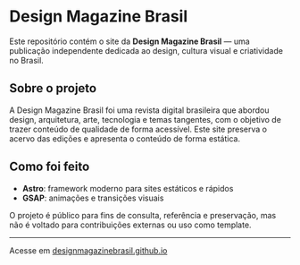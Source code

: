 
# Design Magazine Brasil

Este repositório contém o site da **Design Magazine Brasil** — uma publicação independente dedicada ao design, cultura visual e criatividade no Brasil.

## Sobre o projeto

A Design Magazine Brasil foi uma revista digital brasileira que abordou design, arquitetura, arte, tecnologia e temas tangentes, com o objetivo de trazer conteúdo de qualidade de forma acessível. Este site preserva o acervo das edições e apresenta o conteúdo de forma estática.


## Como foi feito

- **Astro**: framework moderno para sites estáticos e rápidos
- **GSAP**: animações e transições visuais

O projeto é público para fins de consulta, referência e preservação, mas não é voltado para contribuições externas ou uso como template.

---
Acesse em [designmagazinebrasil.github.io](https://designmagazinebrasil.github.io/)
